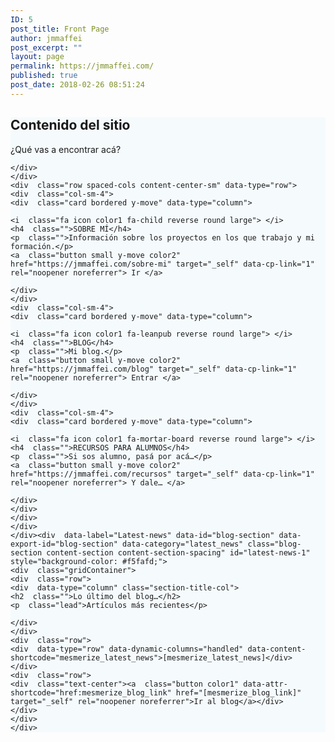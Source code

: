 ```yaml
---
ID: 5
post_title: Front Page
author: jmmaffei
post_excerpt: ""
layout: page
permalink: https://jmmaffei.com/
published: true
post_date: 2018-02-26 08:51:24
---
```

<div  data-label="Features" data-id="features-13-card-bordered" data-export-id="features-13-card-bordered" data-category="features" class="features-13 content-section content-section-spacing" id="contenido" style="background-color: #f5fafd;">
    <div  class="gridContainer">
    <div  class="row text-center">
    <div  class="section-title-col" data-type="column">
    <h2  class="">Contenido del sitio</h2>
    <p  class="lead">¿Qué vas a encontrar acá?</p>
    
    </div>
    </div>
    <div  class="row spaced-cols content-center-sm" data-type="row">
    <div  class="col-sm-4">
    <div  class="card bordered y-move" data-type="column">
    
    <i  class="fa icon color1 fa-child reverse round large"> </i>
    <h4  class="">SOBRE MÍ</h4>
    <p  class="">Información sobre los proyectos en los que trabajo y mi formación.</p>
    <a  class="button small y-move color2" href="https://jmmaffei.com/sobre-mi" target="_self" data-cp-link="1" rel="noopener noreferrer"> Ir </a>
    
    </div>
    </div>
    <div  class="col-sm-4">
    <div  class="card bordered y-move" data-type="column">
    
    <i  class="fa icon color1 fa-leanpub reverse round large"> </i>
    <h4  class="">BLOG</h4>
    <p  class="">Mi blog.</p>
    <a  class="button small y-move color2" href="https://jmmaffei.com/blog" target="_self" data-cp-link="1" rel="noopener noreferrer"> Entrar </a>
    
    </div>
    </div>
    <div  class="col-sm-4">
    <div  class="card bordered y-move" data-type="column">
    
    <i  class="fa icon color1 fa-mortar-board reverse round large"> </i>
    <h4  class="">RECURSOS PARA ALUMNOS</h4>
    <p  class="">Si sos alumno, pasá por acá…</p>
    <a  class="button small y-move color2" href="https://jmmaffei.com/recursos" target="_self" data-cp-link="1" rel="noopener noreferrer"> Y dale… </a>
    
    </div>
    </div>
    </div>
    </div>
    </div><div  data-label="Latest-news" data-id="blog-section" data-export-id="blog-section" data-category="latest_news" class="blog-section content-section content-section-spacing" id="latest-news-1" style="background-color: #f5fafd;">
    <div  class="gridContainer">
    <div  class="row">
    <div  data-type="column" class="section-title-col">
    <h2  class="">Lo último del blog…</h2>
    <p  class="lead">Artículos más recientes</p>
    
    </div>
    </div>
    <div  class="row">
    <div  data-type="row" data-dynamic-columns="handled" data-content-shortcode="mesmerize_latest_news">[mesmerize_latest_news]</div>
    </div>
    <div  class="row">
    <div  class="text-center"><a  class="button color1" data-attr-shortcode="href:mesmerize_blog_link" href="[mesmerize_blog_link]" target="_self" rel="noopener noreferrer">Ir al blog</a></div>
    </div>
    </div>
    </div>